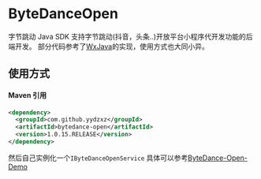 # ByteDanceOpen 
字节跳动 Java SDK
支持字节跳动(抖音，头条..)开放平台小程序代开发功能的后端开发。
部分代码参考了[WxJava](https://github.com/Wechat-Group/WxJava)的实现，使用方式也大同小异。
## 使用方式

#### Maven 引用
 ```xml
 <dependency>
   <groupId>com.github.yydzxz</groupId>
   <artifactId>bytedance-open</artifactId>
   <version>1.0.15.RELEASE</version>
 </dependency>
 ```
然后自己实例化一个`IByteDanceOpenService`
具体可以参考[ByteDance-Open-Demo](https://github.com/yydzxz/ByteDance-Open-Demo)